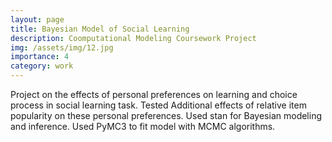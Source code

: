 ```yaml
---
layout: page
title: Bayesian Model of Social Learning
description: Coomputational Modeling Coursework Project
img: /assets/img/12.jpg
importance: 4
category: work
---
```


Project on the effects of personal preferences on learning and choice process in social learning task. Tested Additional effects of relative item popularity on these personal preferences. Used stan for Bayesian modeling and inference. Used PyMC3 to fit model with MCMC algorithms.
